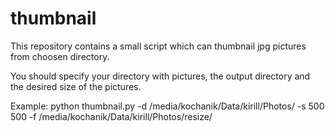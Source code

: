 # thumbnail

This repository contains a small script which can thumbnail jpg pictures from choosen directory.

You should specify your directory with pictures, the output directory and the desired size of the pictures.

Example: python thumbnail.py -d /media/kochanik/Data/kirill/Photos/ -s 500 500 -f /media/kochanik/Data/kirill/Photos/resize/  

